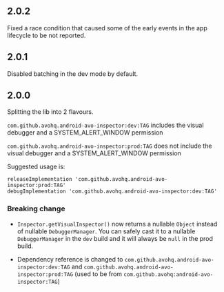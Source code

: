 ## 2.0.2

Fixed a race condition that caused some of the early events in the app lifecycle to be not reported.

## 2.0.1

Disabled batching in the dev mode by default.

## 2.0.0

Splitting the lib into 2 flavours.

`com.github.avohq.android-avo-inspector:dev:TAG` includes the visual debugger and a SYSTEM_ALERT_WINDOW permission

`com.github.avohq.android-avo-inspector:prod:TAG` does not include the visual debugger and a SYSTEM_ALERT_WINDOW permission

Suggested usage is:

```
releaseImplementation 'com.github.avohq.android-avo-inspector:prod:TAG'
debugImplementation 'com.github.avohq.android-avo-inspector:dev:TAG'
```

### Breaking change

- `Inspector.getVisualInspector()` now returns a nullable `Object` instead of nullable `DebuggerManager`.
You can safely cast it to a nullable `DebuggerManager` in the `dev` build and it will always be `null` in the prod build.

- Dependency reference is changed to  `com.github.avohq.android-avo-inspector:dev:TAG` and `com.github.avohq.android-avo-inspector:prod:TAG`
(used to be from `com.github.avohq:android-avo-inspector:TAG`)
